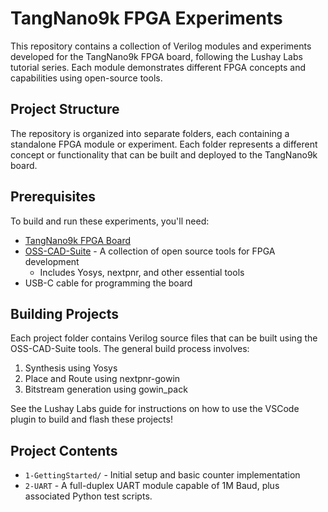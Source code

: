 # TangNano9k FPGA Experiments

This repository contains a collection of Verilog modules and experiments developed for the TangNano9k FPGA board, following the Lushay Labs tutorial series. Each module demonstrates different FPGA concepts and capabilities using open-source tools.

## Project Structure

The repository is organized into separate folders, each containing a standalone FPGA module or experiment. Each folder represents a different concept or functionality that can be built and deployed to the TangNano9k board.

## Prerequisites

To build and run these experiments, you'll need:

- [TangNano9k FPGA Board](https://api.lushaylabs.com/tang-nano-9k)
- [OSS-CAD-Suite](https://github.com/YosysHQ/oss-cad-suite-build) - A collection of open source tools for FPGA development
  - Includes Yosys, nextpnr, and other essential tools
- USB-C cable for programming the board

## Building Projects

Each project folder contains Verilog source files that can be built using the OSS-CAD-Suite tools. The general build process involves:

1. Synthesis using Yosys
2. Place and Route using nextpnr-gowin
3. Bitstream generation using gowin_pack

See the Lushay Labs guide for instructions on how to use the VSCode plugin to build and flash these projects!

## Project Contents

- `1-GettingStarted/` - Initial setup and basic counter implementation
- `2-UART` - A full-duplex UART module capable of 1M Baud, plus associated Python test scripts.

